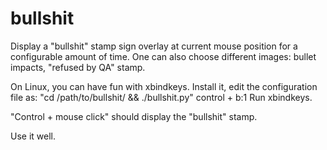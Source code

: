 # bullshit

Display a "bullshit" stamp sign overlay at current mouse position for a configurable amount of time.
One can also choose different images: bullet impacts, "refused by QA" stamp.

On Linux, you can have fun with xbindkeys. Install it, edit the configuration file as:
  "cd /path/to/bullshit/ && ./bullshit.py"
          control + b:1
Run xbindkeys.

"Control + mouse click" should display the "bullshit" stamp.

Use it well.
